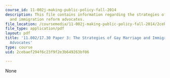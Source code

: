 ```yaml
---
course_id: 11-002j-making-public-policy-fall-2014
description: This file contains information regarding the strategies of gay marriage
  and immigration reform advocates.
file_location: /coursemedia/11-002j-making-public-policy-fall-2014/2cebaef294f6c23f9f2e3b649263bf06_MIT11_002JF14_pa3stud1.pdf
file_type: application/pdf
layout: pdf
title: '11.002/17.30 Paper 3: The Strategies of Gay Marriage and Immigration Reform
  Advocates'
type: course
uid: 2cebaef294f6c23f9f2e3b649263bf06

---
```

None
